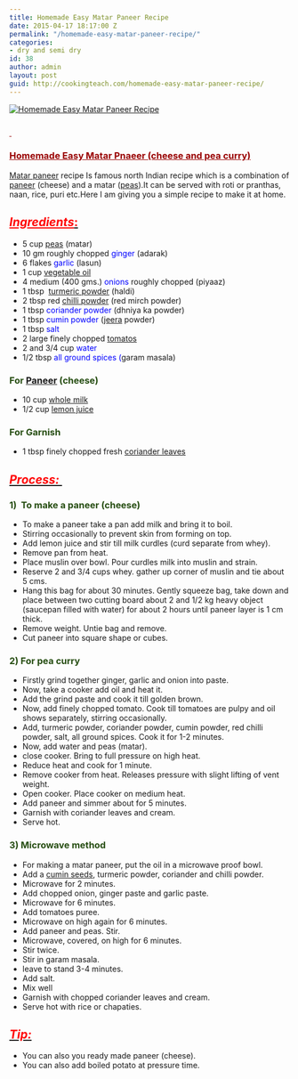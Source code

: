 ```yaml
---
title: Homemade Easy Matar Paneer Recipe
date: 2015-04-17 18:17:00 Z
permalink: "/homemade-easy-matar-paneer-recipe/"
categories:
- dry and semi dry
id: 38
author: admin
layout: post
guid: http://cookingteach.com/homemade-easy-matar-paneer-recipe/
---
```


[![Homemade Easy Matar Paneer Recipe](http://3.bp.blogspot.com/-m0-P-vYWbVs/Vh_emRGCIPI/AAAAAAAAAfM/WdfhZBbv4XM/s320/MP-2-e1304472875240.png "Homemade Easy Matar Paneer Recipe")](http://3.bp.blogspot.com/-m0-P-vYWbVs/Vh_emRGCIPI/AAAAAAAAAfM/WdfhZBbv4XM/s1600/MP-2-e1304472875240.png)

### <span style="color: #990000; text-decoration: underline;"> </span>

### <span style="color: #990000; text-decoration: underline;">Homemade Easy Matar Pnaeer (cheese and pea curry)</span>

[Matar paneer](http://en.wikipedia.org/wiki/Mattar_paneer "Mattar paneer") recipe Is famous north Indian recipe which is a combination of [paneer](http://en.wikipedia.org/wiki/Paneer "Paneer") (cheese) and a matar ([peas](http://en.wikipedia.org/wiki/Pea "Pea")).It can be served with roti or pranthas, naan, rice, puri etc.Here I am giving you a simple recipe to make it at home.

## _<span style="color: red;"><u>Ingredients</u></span>_<u><span style="color: red;">:</span></u>

*   5 cup [peas](http://en.wikipedia.org/wiki/Pea "Pea") (matar)
*   10 gm roughly chopped <span style="color: blue;">ginger</span> (adarak)
*   6 flakes <span style="color: blue;">garlic</span> (lasun)
*   1 cup [vegetable oil](http://en.wikipedia.org/wiki/Vegetable_oil "Vegetable oil")
*   4 medium (400 gms.) <span style="color: blue;">onions</span> roughly chopped (piyaaz)
*   1 tbsp  [turmeric powder](http://en.wikipedia.org/wiki/Turmeric "Turmeric") (haldi)
*   2 tbsp red [chilli powder](http://en.wikipedia.org/wiki/Chili_powder "Chili powder") (red mirch powder)
*   1 tbsp <span style="color: blue;">coriander powder</span> (dhniya ka powder)
*   1 tbsp <span style="color: blue;">cumin powder</span> ([jeera](http://en.wikipedia.org/wiki/Cumin "Cumin") powder)
*   1 tbsp <span style="color: blue;">salt</span>
*   2 large finely chopped [tomatos](http://en.wikipedia.org/wiki/Tomato "Tomato")
*   2 and 3/4 cup <span style="color: blue;">water</span>
*   1/2 tbsp <span style="color: blue;">all ground spices (</span>garam masala)

### <span style="color: #274e13;">For [Paneer](http://en.wikipedia.org/wiki/Paneer "Paneer") (cheese)</span>

*   10 cup [whole milk](http://en.wikipedia.org/wiki/Milk "Milk")
*   1/2 cup [lemon juice](http://en.wikipedia.org/wiki/Lemonade "Lemonade")

### <span style="color: #274e13;">For Garnish</span>

*   1 tbsp finely chopped fresh [coriander leaves](http://en.wikipedia.org/wiki/Coriander "Coriander")

## _<u><span style="color: red;">Process: </span></u>_

### <span style="color: #274e13;">1)  To make a paneer (cheese)</span>

*   To make a paneer take a pan add milk and bring it to boil.
*   Stirring occasionally to prevent skin from forming on top.
*   Add lemon juice and stir till milk curdles (curd separate from whey).
*   Remove pan from heat.
*   Place muslin over bowl. Pour curdles milk into muslin and strain.
*   Reserve 2 and 3/4 cups whey. gather up corner of muslin and tie about 5 cms.
*   Hang this bag for about 30 minutes. Gently squeeze bag, take down and place between two cutting board about 2 and 1/2 kg heavy object (saucepan filled with water) for about 2 hours until paneer layer is 1 cm thick.
*   Remove weight. Untie bag and remove.
*   Cut paneer into square shape or cubes.

### <span style="color: #274e13;">2) For pea curry</span>

*   Firstly grind together ginger, garlic and onion into paste.
*   Now, take a cooker add oil and heat it.
*   Add the grind paste and cook it till golden brown.
*   Now, add finely chopped tomato. Cook till tomatoes are pulpy and oil shows separately, stirring occasionally.
*   Add, turmeric powder, coriander powder, cumin powder, red chilli powder, salt, all ground spices. Cook it for 1-2 minutes.
*   Now, add water and peas (matar).
*   close cooker. Bring to full pressure on high heat.
*   Reduce heat and cook for 1 minute.
*   Remove cooker from heat. Releases pressure with slight lifting of vent weight.
*   Open cooker. Place cooker on medium heat.
*   Add paneer and simmer about for 5 minutes.
*   Garnish with coriander leaves and cream.
*   Serve hot.

### <span style="color: #274e13;">3) Microwave method</span>

*   For making a matar paneer, put the oil in a microwave proof bowl.
*   Add a [cumin seeds](http://en.wikipedia.org/wiki/Cumin "Cumin"), turmeric powder, coriander and chilli powder.
*   Microwave for 2 minutes.
*   Add chopped onion, ginger paste and garlic paste.
*   Microwave for 6 minutes.
*   Add tomatoes puree.
*   Microwave on high again for 6 minutes.
*   Add paneer and peas. Stir.
*   Microwave, covered, on high for 6 minutes.
*   Stir twice.
*   Stir in garam masala.
*   leave to stand 3-4 minutes.
*   Add salt.
*   Mix well
*   Garnish with chopped coriander leaves and cream.
*   Serve hot with rice or chapaties.

## _<u><span style="color: red;">Tip:</span></u>_

*   You can also you ready made paneer (cheese).
*   You can also add boiled potato at pressure time.
